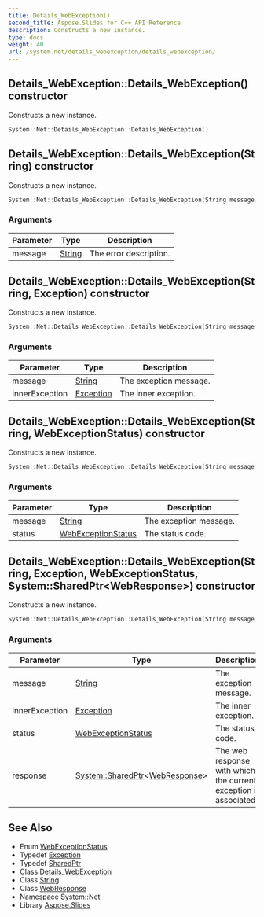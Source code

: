```yaml
---
title: Details_WebException()
second_title: Aspose.Slides for C++ API Reference
description: Constructs a new instance.
type: docs
weight: 40
url: /system.net/details_webexception/details_webexception/
---
```

## Details_WebException::Details_WebException() constructor


Constructs a new instance.

```cpp
System::Net::Details_WebException::Details_WebException()
```

## Details_WebException::Details_WebException(String) constructor


Constructs a new instance.

```cpp
System::Net::Details_WebException::Details_WebException(String message)
```


### Arguments

| Parameter | Type | Description |
| --- | --- | --- |
| message | [String](../../../system/string/) | The error description. |

## Details_WebException::Details_WebException(String, Exception) constructor


Constructs a new instance.

```cpp
System::Net::Details_WebException::Details_WebException(String message, Exception innerException)
```


### Arguments

| Parameter | Type | Description |
| --- | --- | --- |
| message | [String](../../../system/string/) | The exception message. |
| innerException | [Exception](../../../system/exception/) | The inner exception. |

## Details_WebException::Details_WebException(String, WebExceptionStatus) constructor


Constructs a new instance.

```cpp
System::Net::Details_WebException::Details_WebException(String message, WebExceptionStatus status)
```


### Arguments

| Parameter | Type | Description |
| --- | --- | --- |
| message | [String](../../../system/string/) | The exception message. |
| status | [WebExceptionStatus](../../webexceptionstatus/) | The status code. |

## Details_WebException::Details_WebException(String, Exception, WebExceptionStatus, System::SharedPtr\<WebResponse\>) constructor


Constructs a new instance.

```cpp
System::Net::Details_WebException::Details_WebException(String message, Exception innerException, WebExceptionStatus status, System::SharedPtr<WebResponse> response)
```


### Arguments

| Parameter | Type | Description |
| --- | --- | --- |
| message | [String](../../../system/string/) | The exception message. |
| innerException | [Exception](../../../system/exception/) | The inner exception. |
| status | [WebExceptionStatus](../../webexceptionstatus/) | The status code. |
| response | [System::SharedPtr](../../../system/sharedptr/)\<[WebResponse](../../webresponse/)\> | The web response with which the current exception is associated. |

## See Also

* Enum [WebExceptionStatus](../../webexceptionstatus/)
* Typedef [Exception](../../../system/exception/)
* Typedef [SharedPtr](../../../system/sharedptr/)
* Class [Details_WebException](../)
* Class [String](../../../system/string/)
* Class [WebResponse](../../webresponse/)
* Namespace [System::Net](../../)
* Library [Aspose.Slides](../../../)